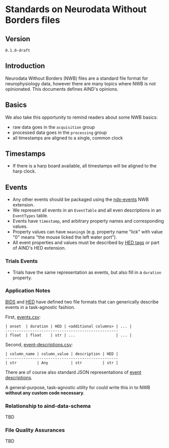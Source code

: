 # Standards on Neurodata Without Borders files

## Version

`0.1.0-draft`

## Introduction

Neurodata Without Borders (NWB) files are a standard file format for neurophysiology data, however there are many topics where NWB is not opinionated. This documents defines AIND's opinions. 

## Basics

We also take this opportunity to remind readers about some NWB basics:

- raw data goes in the `acquisition` group
- processed data goes in the `processing` group
- all timestamps are aligned to a single, common clock

## Timestamps

- If there is a harp board available, all timestamps will be aligned to the harp clock.

## Events 

- Any other events should be packaged using the [ndx-events](https://github.com/rly/ndx-events) NWB extension.
- We represent all events in an `EventTable` and all even descriptions in an `EventTypes` table.
- Events have `timestamp`, and arbitrary property names and corresponding values.
- Property values can have `meaning`s (e.g. property name "lick" with value "0" means "the mouse licked the left water port").
- All event properties and values must be described by [HED tags](https://www.hedtags.org/) or part of AIND's HED extension.

### Trials Events

- Trials have the same representation as events, but also fill in a `duration` property.

### Application Notes 

[BIDS](https://bids-specification.readthedocs.io/en/stable/) and [HED](https://www.hed-resources.org/en/latest/index.html) have defined two file formats that can generically describe events in a task-agnostic fashion. 

First, [events.csv](https://bids-specification.readthedocs.io/en/stable/modality-specific-files/task-events.html): 
```
| onset  | duration | HED | <additional columns> | ... |
--------------------------------------------------
| float  | float    | str | ...                  | ... |
```

Second, [event-descriptions.csv](https://www.hed-resources.org/en/latest/BidsAnnotationQuickstart.html#four-column-spreadsheet-format-anchor):
```
| column_name | column_value | description | HED |
--------------------------------------------------
| str         | Any          | str         | str |
```

There are of course also standard JSON representations of [event descriptions](https://www.hed-resources.org/en/latest/BidsAnnotationQuickstart.html#json-event-sidecars).

A general-purpose, task-agnostic utility for could write this in to NWB **without any custom code necessary**.

### Relationship to aind-data-schema

TBD

### File Quality Assurances

TBD
